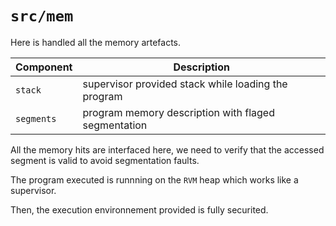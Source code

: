 `src/mem`
=========

Here is handled all the memory artefacts.

| Component  | Description                                         |
|------------|-----------------------------------------------------|
| `stack`    | supervisor provided stack while loading the program |
| `segments` | program memory description with flaged segmentation |

All the memory hits are interfaced here, we need to verify that the accessed segment is valid to avoid segmentation faults.

The program executed is runnning on the `RVM` heap which works like a supervisor.

Then, the execution environnement provided is fully securited.